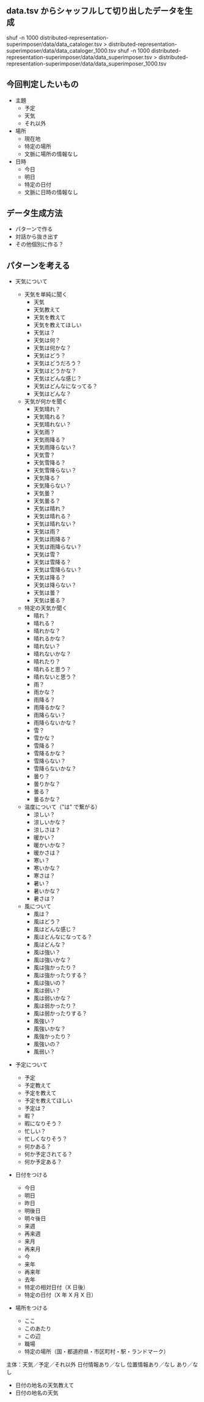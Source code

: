 ## data.tsv からシャッフルして切り出したデータを生成

shuf -n 1000 distributed-representation-superimposer/data/data_cataloger.tsv > distributed-representation-superimposer/data/data_cataloger_1000.tsv
shuf -n 1000 distributed-representation-superimposer/data/data_superimposer.tsv > distributed-representation-superimposer/data/data_superimposer_1000.tsv

## 今回判定したいもの

- 主題
  - 予定
  - 天気
  - それ以外
- 場所
  - 現在地
  - 特定の場所
  - 文脈に場所の情報なし
- 日時
  - 今日
  - 明日
  - 特定の日付
  - 文脈に日時の情報なし

## データ生成方法

- パターンで作る
- 対話から抜き出す
- その他個別に作る？

## パターンを考える

- 天気について

  - 天気を単純に聞く
    - 天気
    - 天気教えて
    - 天気を教えて
    - 天気を教えてほしい
    - 天気は？
    - 天気は何？
    - 天気は何かな？
    - 天気はどう？
    - 天気はどうだろう？
    - 天気はどうかな？
    - 天気はどんな感じ？
    - 天気はどんなになってる？
    - 天気はどんな？
  - 天気が何かを聞く
    - 天気晴れ？
    - 天気晴れる？
    - 天気晴れない？
    - 天気雨？
    - 天気雨降る？
    - 天気雨降らない？
    - 天気雪？
    - 天気雪降る？
    - 天気雪降らない？
    - 天気降る？
    - 天気降らない？
    - 天気曇？
    - 天気曇る？
    - 天気は晴れ？
    - 天気は晴れる？
    - 天気は晴れない？
    - 天気は雨？
    - 天気は雨降る？
    - 天気は雨降らない？
    - 天気は雪？
    - 天気は雪降る？
    - 天気は雪降らない？
    - 天気は降る？
    - 天気は降らない？
    - 天気は曇？
    - 天気は曇る？
  - 特定の天気か聞く
    - 晴れ？
    - 晴れる？
    - 晴れかな？
    - 晴れるかな？
    - 晴れない？
    - 晴れないかな？
    - 晴れたり？
    - 晴れると思う？
    - 晴れないと思う？
    - 雨？
    - 雨かな？
    - 雨降る？
    - 雨降るかな？
    - 雨降らない？
    - 雨降らないかな？
    - 雪？
    - 雪かな？
    - 雪降る？
    - 雪降るかな？
    - 雪降らない？
    - 雪降らないかな？
    - 曇り？
    - 曇りかな？
    - 曇る？
    - 曇るかな？
  - 温度について（"は" で繋がる）
    - 涼しい？
    - 涼しいかな？
    - 涼しさは？
    - 暖かい？
    - 暖かいかな？
    - 暖かさは？
    - 寒い？
    - 寒いかな？
    - 寒さは？
    - 暑い？
    - 暑いかな？
    - 暑さは？
  - 風について
    - 風は？
    - 風はどう？
    - 風はどんな感じ？
    - 風はどんなになってる？
    - 風はどんな？
    - 風は強い？
    - 風は強いかな？
    - 風は強かったり？
    - 風は強かったりする？
    - 風は強いの？
    - 風は弱い？
    - 風は弱いかな？
    - 風は弱かったり？
    - 風は弱かったりする？
    - 風強い？
    - 風強いかな？
    - 風強かったり？
    - 風強いの？
    - 風弱い？

- 予定について

  - 予定
  - 予定教えて
  - 予定を教えて
  - 予定を教えてほしい
  - 予定は？
  - 暇？
  - 暇になりそう？
  - 忙しい？
  - 忙しくなりそう？
  - 何かある？
  - 何か予定されてる？
  - 何か予定ある？

- 日付をつける

  - 今日
  - 明日
  - 昨日
  - 明後日
  - 明々後日
  - 来週
  - 再来週
  - 来月
  - 再来月
  - 今
  - 来年
  - 再来年
  - 去年
  - 特定の相対日付（X 日後）
  - 特定の日付（X 年 X 月 X 日）

- 場所をつける
  - ここ
  - このあたり
  - この辺
  - 職場
  - 特定の場所（国・都道府県・市区町村・駅・ランドマーク）

主体：天気／予定／それ以外
日付情報あり／なし
位置情報あり／なし
あり／なし

- 日付の地名の天気教えて
- 日付の地名の天気
